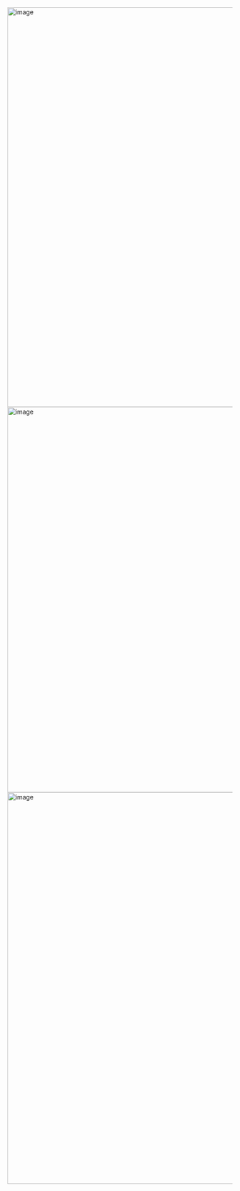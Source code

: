 <img width="1177" height="895" alt="image" src="https://github.com/user-attachments/assets/b2b9596f-9387-4d80-9d8c-f733516f160d" />
<img width="1114" height="863" alt="image" src="https://github.com/user-attachments/assets/39bbbef4-df55-4a91-96bf-d3c5ab792819" />

<img width="1234" height="877" alt="image" src="https://github.com/user-attachments/assets/aaf06638-8156-4e30-a4b1-deb85558dcf2" />
